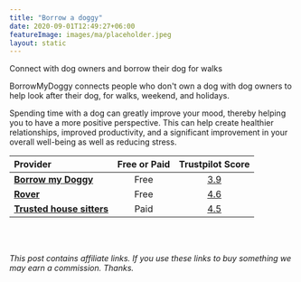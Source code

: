 ```yaml
---
title: "Borrow a doggy"
date: 2020-09-01T12:49:27+06:00
featureImage: images/ma/placeholder.jpeg
layout: static
---
```


Connect with dog owners and borrow their dog for walks

BorrowMyDoggy connects people who don't own a dog with dog owners to help look after their dog, for walks, weekend, and holidays.

Spending time with a dog can greatly improve your mood, thereby helping you to have a more positive perspective. This can help create healthier relationships, improved productivity, and a significant improvement in your overall well-being as well as reducing stress.

| Provider      | Free or Paid  |  Trustpilot Score  |
| :-----------          | :--------------:      |  :--------------:         |
| [**Borrow my Doggy**](https://www.borrowmydoggy.com/#home__why) | Free | [3.9](https://uk.trustpilot.com/review/borrowmydoggy.com) | 
| [**Rover**](https://www.rover.com/uk/become-a-sitter/) | Free | [4.6](https://uk.trustpilot.com/review/rover.com) | 
| [**Trusted house sitters**](https://www.trustedhousesitters.com) | Paid | [4.5](https://uk.trustpilot.com/review/www.trustedhousesitters.com) | 
  

<br/><br/>

*This post contains affiliate links. If you use these links to buy something we may
earn a commission. Thanks.*






